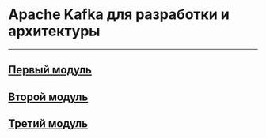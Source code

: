 # Apache Kafka для разработки и архитектуры

---

## [Первый модуль](./module_1/README.md)
## [Второй модуль](./module_2/README.md)
## [Третий модуль](./module_3/README.md)